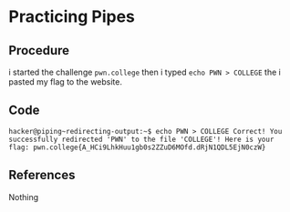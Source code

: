 # Practicing Pipes

## Procedure
i started the challenge `pwn.college`
then i typed `echo PWN > COLLEGE`
the i pasted my flag to the website.

## Code
`hacker@piping~redirecting-output:~$ echo PWN > COLLEGE
Correct! You successfully redirected 'PWN' to the file 'COLLEGE'! Here is your
flag:
pwn.college{A_HCi9LhkHuu1gb0s2ZZuD6MOfd.dRjN1QDL5EjN0czW}`

## References
Nothing

